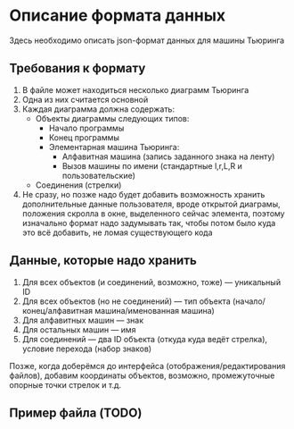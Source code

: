 # Описание формата данных

Здесь необходимо описать json-формат данных для машины Тьюринга

## Требования к формату

1. В файле может находиться несколько диаграмм Тьюринга 
2. Одна из них считается основной
3. Каждая диаграмма должна содержать:
    - Объекты диаграммы следующих типов:
        - Начало программы
        - Конец программы
        - Элементарная машина Тьюринга:
            - Алфавитная машина (запись заданного знака на ленту)
            - Вызов машины по имени (стандартные l,r,L,R и пользовательские)
    - Соединения (стрелки)
4. Не сразу, но позже надо будет добавить возможность хранить дополнительные данные пользователя, вроде открытой диаграмы, положения скролла в окне, выделенного сейчас элемента, поэтому изначально формат надо задумывать так, чтобы потом было куда это всё добавить, не ломая существующего кода

## Данные, которые надо хранить

1. Для всех объектов (и соединений, возможно, тоже) — уникальный ID
2. Для всех объектов (но не соединений) — тип объекта (начало/конец/алфавитная машина/именованная машина)
3. Для алфавитных машин — знак
4. Для остальных машин — имя 
5. Для соединений — два ID объекта (откуда куда ведёт стрелка), условие перехода (набор знаков)

Позже, когда доберёмся до интерфейса (отображения/редактирования файлов), добавим координаты объектов, возможно, промежуточные опорные точки стрелок и т.д.

## Пример файла (TODO)